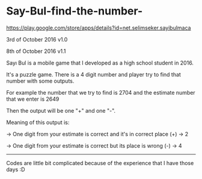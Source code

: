 # Say-Bul-find-the-number-

https://play.google.com/store/apps/details?id=net.selimseker.sayibulmaca

3rd of October 2016 v1.0

8th of October 2016 v1.1

Sayı Bul is a mobile game that I developed as a high school student in 2016.

It's a puzzle game. There is a 4 digit number and player try to find that number with some outputs.

For example the number that we try to find is 2704 and the estimate number that we enter is 2649

Then the output will be one "+" and one "-". 

Meaning of this output is:

-> One digit from your estimate is correct and it's in correct place (+) -> 2

-> One digit from your estimate is correct but its place is wrong (-) -> 4
                            
 ---
  
  
Codes are little bit complicated because of the experience that I have those days :D


